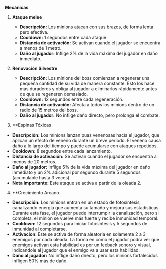 **Mecánicas**

1. **Ataque melee**

   - **Descripción:** Los minions atacan con sus brazos, de forma lenta pero efectiva.
   - **Cooldown:** 1 segundos entre cada ataque
   - **Distancia de activación:** Se activan cuando el jugador se encuentra a menos de 1 metro.
   - **Daño al jugador:** Inflige 2% de la vida máxima del jugador en daño inmediato.

2. **Renovación Silvestre**

   - **Descripción:** Los minions del boss comienzan a regenerar una pequeña cantidad de su vida de manera constante. Esto los hace más duraderos y obliga al jugador a eliminarlos rápidamente antes de que se regeneren demasiado.
   - **Cooldown:** 12 segundos entre cada regeneración.
   - **Distancia de activación:** Afecta a todos los minions dentro de un radio de 15 metros del boss.
   - **Daño al jugador:** No inflige daño directo, pero prolonga el combate.

 3. **Espinas Tóxicas
 
   - **Descripción:** Los minions lanzan puas venenosas hacia el jugador, que aplican un efecto de veneno durante un breve período. El veneno causa daño a lo largo del tiempo y puede acumularse con ataques repetidos.
   - **Cooldown:** 8 segundos entre cada lanzamiento.
   - **Distancia de activación:** Se activan cuando el jugador se encuentra a menos de 20 metros.
   - **Daño al jugador:** Inflige 5% de la vida máxima del jugador en daño inmediato y un 2% adicional por segundo durante 5 segundos (acumulable hasta 3 veces).
   - **Nota importante:** Este ataque se activa a partir de la oleada 2.

 4. **Crecimiento Arcano
 
   - **Descripción:** Los minions entran en un estado de fotosíntesis, canalizando energía que aumenta su tamaño y mejora sus estadísticas. Durante esta fase, el jugador puede interrumpir la canalización, pero si completa, el minion se vuelve más fuerte y recibe inmunidad temporal.
   - **Cooldown:** 12 segundos para iniciar fotosíntesis y 5 segundos de inmunidad al completarse.
   - **Activacion**: Este se activa de forma aleatoria en solamente 2 a 3 enemigos por cada oleada. La forma en como el jugador podra ver que enemigos activan esta habilidad es por un feeback sonoro y visual, indicandole al jugador que el enmigo va a usar esta habilidad.
   - **Daño al jugador:** No inflige daño directo, pero los minions fortalecidos infligen 50% más de daño.



